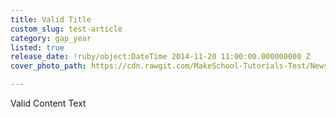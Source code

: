 ```yaml
---
title: Valid Title
custom_slug: test-article
category: gap_year
listed: true
release_date: !ruby/object:DateTime 2014-11-20 11:00:00.000000000 Z
cover_photo_path: https://cdn.rawgit.com/MakeSchool-Tutorials-Test/News_Tests/97cb134fe641947aef814183e1226f49c5986e2a/4af0e3e5-9870-467b-b31f-75d23e5c5d01/cover_photo.jpeg

---
```

Valid Content Text